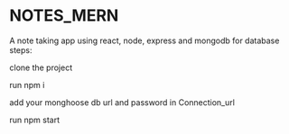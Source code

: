 # NOTES_MERN
A note taking app using react, node, express and mongodb for database
steps:

clone the project

run npm i 

add your monghoose db url and password in Connection_url

run npm start
